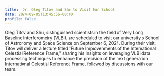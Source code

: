 ```yaml
---
title:  Dr. Oleg Titov and Shu to Visit Our School
date: 2024-09-05T13:45:56+08:00
profile: false
---
```


<!--more-->

Oleg Titov and Shu, distinguished scientists in the field of Very Long Baseline Interferometry (VLBI), are scheduled to visit our university's School of Astronomy and Space Science on September 6, 2024. During their visit, Titov will deliver a lecture titled "Future Improvenments of the International Celestial Reference Frame," sharing his insights on leveraging VLBI data processing techniques to enhance the precision of the next generation International Celestial Reference Frame, followed by discussions with our team.